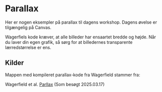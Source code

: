 # Parallax

Her er nogen eksempler på parallax til dagens workshop. Dagens øvelse er tilgængelig på Canvas.

Wagerfiels kode kræver, at alle billeder har ensaartet bredde og højde. Når du laver din egen grafik, så sørg for at billedernes transparente lærredstørrelse er ens.

## Kilder

Mappen med kompileret parallax-kode fra Wagerfield stammer fra:

Wagerfield et al. [Parllax](https://github.com/wagerfield/parallax/releases) (Som besøgt 2025.03.17)